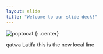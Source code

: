 ```yaml
---
layout: slide
title: "Welcome to our slide deck!"
---
```


![poptocat](https://octodex.github.com/images/poptocat.png)
{: .center}

qatwa Latifa
this is the new local line
